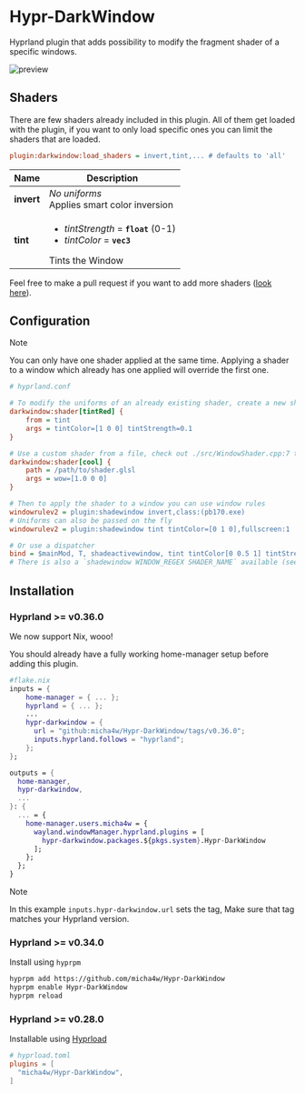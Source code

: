 # Hypr-DarkWindow

Hyprland plugin that adds possibility to modify the fragment shader of a specific windows.

![preview](./res/preview.png)

## Shaders

There are few shaders already included in this plugin.
All of them get loaded with the plugin, if you want to only load specific ones you can limit the shaders that are loaded.

```ini
plugin:darkwindow:load_shaders = invert,tint,... # defaults to 'all'
```

| **Name**   | **Description**                                                                                              |
| ---------- | ------------------------------------------------------------------------------------------------------------ |
| **invert** | _No uniforms_ <br> Applies smart color inversion                                                             |
| **tint**   | <ul><li>_tintStrength_ = **`float`** (0-1) </li><li>_tintColor_ = **`vec3`**</li></ul> Tints the Window <br> |

Feel free to make a pull request if you want to add more shaders ([look here](./src/WindowShader.cpp:7)).

## Configuration

> [!NOTE]
> You can only have one shader applied at the same time.
> Applying a shader to a window which already has one applied will override the first one.

```ini
# hyprland.conf

# To modify the uniforms of an already existing shader, create a new shader and set the uniforms you want
darkwindow:shader[tintRed] {
    from = tint
    args = tintColor=[1 0 0] tintStrength=0.1
}

# Use a custom shader from a file, check out ./src/WindowShader.cpp:7 to see examples for the files content
darkwindow:shader[cool] {
    path = /path/to/shader.glsl
    args = wow=[1.0 0 0]
}

# Then to apply the shader to a window you can use window rules
windowrulev2 = plugin:shadewindow invert,class:(pb170.exe)
# Uniforms can also be passed on the fly
windowrulev2 = plugin:shadewindow tint tintColor=[0 1 0],fullscreen:1

# Or use a dispatcher
bind = $mainMod, T, shadeactivewindow, tint tintColor[0 0.5 1] tintStrength=0.3
# There is also a `shadewindow WINDOW_REGEX SHADER_NAME` available (see window in https://wiki.hypr.land/Configuring/Dispatchers/#parameter-explanation)
```

## Installation

### Hyprland >= v0.36.0

We now support Nix, wooo!

You should already have a fully working home-manager setup before adding this plugin.

```nix
#flake.nix
inputs = {
    home-manager = { ... };
    hyprland = { ... };
    ...
    hypr-darkwindow = {
      url = "github:micha4w/Hypr-DarkWindow/tags/v0.36.0";
      inputs.hyprland.follows = "hyprland";
    };
};

outputs = {
  home-manager,
  hypr-darkwindow,
  ...
}: {
  ... = {
    home-manager.users.micha4w = {
      wayland.windowManager.hyprland.plugins = [
        hypr-darkwindow.packages.${pkgs.system}.Hypr-DarkWindow
      ];
    };
  };
}
```

> [!NOTE]
> In this example `inputs.hypr-darkwindow.url` sets the tag, Make sure that tag matches your Hyprland version.

### Hyprland >= v0.34.0

Install using `hyprpm`

```sh
hyprpm add https://github.com/micha4w/Hypr-DarkWindow
hyprpm enable Hypr-DarkWindow
hyprpm reload
```

### Hyprland >= v0.28.0

Installable using [Hyprload](https://github.com/duckonaut/hyprload)

```toml
# hyprload.toml
plugins = [
  "micha4w/Hypr-DarkWindow",
]
```
